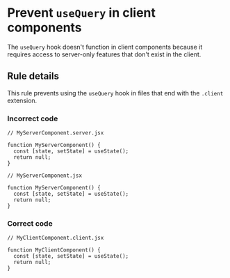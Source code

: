 # Prevent `useQuery` in client components

The `useQuery` hook doesn't function in client components because it requires access to server-only features that don't exist in the client.

## Rule details

This rule prevents using the `useQuery` hook in files that end with the `.client` extension.

### Incorrect code

```tsx
// MyServerComponent.server.jsx

function MyServerComponent() {
  const [state, setState] = useState();
  return null;
}
```

```tsx
// MyServerComponent.jsx

function MyServerComponent() {
  const [state, setState] = useState();
  return null;
}
```

### Correct code

```tsx
// MyClientComponent.client.jsx

function MyClientComponent() {
  const [state, setState] = useState();
  return null;
}
```
